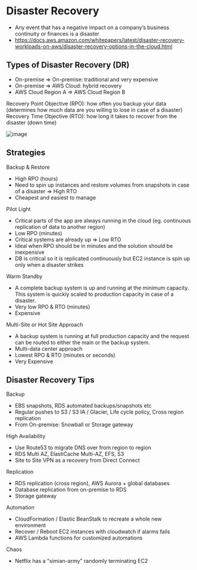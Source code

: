 # Disaster Recovery

- Any event that has a negative impact on a company’s business continuity or finances is a disaster
- https://docs.aws.amazon.com/whitepapers/latest/disaster-recovery-workloads-on-aws/disaster-recovery-options-in-the-cloud.html

## Types of Disaster Recovery (DR)
- On-premise => On-premise: traditional and very expensive
- On-premise => AWS Cloud: hybrid recovery
- AWS Cloud Region A => AWS Cloud Region B

Recovery Point Objective (RPO): how often you backup your data (determines how much data are you willing to lose in case of a disaster)
Recovery Time Objective (RTO): how long it takes to recover from the disaster (down time)

![image](https://user-images.githubusercontent.com/65948438/205014811-3b4fbfb2-00ff-4ee5-8ddd-531fd6f7162b.png)

## Strategies

Backup & Restore
- High RPO (hours)
- Need to spin up instances and restore volumes from snapshots in case of a disaster => High RTO
- Cheapest and easiest to manage

Pilot Light
- Critical parts of the app are always running in the cloud (eg. continuous replication of data to another region)
- Low RPO (minutes)
- Critical systems are already up => Low RTO
- Ideal when RPO should be in minutes and the solution should be inexpensive
- DB is critical so it is replicated continuously but EC2 instance is spin up only when a disaster strikes

Warm Standby
- A complete backup system is up and running at the minimum capacity. This system is quickly scaled to production capacity in case of a disaster.
- Very low RPO & RTO (minutes)
- Expensive

Multi-Site or Hot Site Approach
- A backup system is running at full production capacity and the request can be routed to either the main or the backup system.
- Multi-data center approach
- Lowest RPO & RTO (minutes or seconds)
- Very Expensive

## Disaster Recovery Tips
Backup
- EBS snapshots, RDS automated backups/snapshots etc
- Regular pushes to S3 / S3 IA / Glacier, Life cycle policy, Cross region replication
- From On-premise: Snowball or Storage gateway

High Availability
- Use Route53 to migrate DNS over from region to region
- RDS Multi AZ, ElastiCache Multi-AZ, EFS, S3
- Site to Site VPN as a recovery from Direct Connect

Replication
- RDS replication (cross region), AWS Aurora + global databases
- Database replication from on-premise to RDS
- Storage gateway

Automation
- CloudFormation /  Elastic BeanStalk to recreate a whole new environment
- Recover / Reboot EC2 instances with cloudwatch if alarms fails
- AWS Lambda functions for customized automations

Chaos
- Netflix has a "simian-army" randomly terminating EC2

